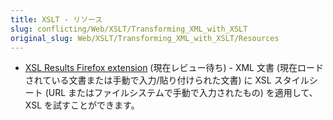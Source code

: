 ```yaml
---
title: XSLT - リソース
slug: conflicting/Web/XSLT/Transforming_XML_with_XSLT
original_slug: Web/XSLT/Transforming_XML_with_XSLT/Resources
---
```


- [XSL Results Firefox extension](https://addons.mozilla.org/ja/firefox/addon/xsl-results/) (現在レビュー待ち) - XML 文書 (現在ロードされている文書または手動で入力/貼り付けられた文書) に XSL スタイルシート (URL またはファイルシステムで手動で入力されたもの) を適用して、XSL を試すことができます。
